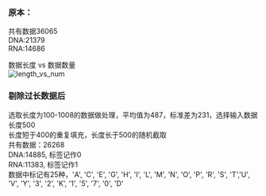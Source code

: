 ### 原本：
共有数据36065  
DNA:21379  
RNA:14686


数据长度 vs 数据数量  
![length_vs_num](ProCla/data/length_vs_num.png "length_vs_num")  

### 剔除过长数据后
选取长度为100-1008的数据做处理，平均值为487，标准差为231，选择输入数据长度500  
长度短于400的重复填充，长度长于500的随机截取  
共有数据：26268  
DNA:14885, 标签记作0  
RNA:11383, 标签记作1  
数据中标记有25种，'A', 'C', 'E', 'G', 'H', 'I', 'L', 'M', 'N', 'O', 'P', 'R', 'S', 'T','U', 'V', 'Y', '3', '2', 'K', '1', '5', '7', '0', 'D'  



